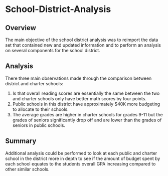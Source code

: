# School-District-Analysis
## Overview
The main objective of the school district analysis was to reimport the data set that contained new and updated information and to perform an analysis on several components for the school district. 

## Analysis
There three main observations made through the comparison between district and charter schools:
1. Is that overall reading scores are essentially the same between the two and charter schools only have better math scores by four points. 
2. Public schools in this district have approximately $40K more budgeting to allocate to their schools.
3. The average grades are higher in charter schools for grades 9-11 but the grades of seniors significantly drop off and are lower than the grades of seniors in public schools.

## Summary
Additional analysis could be performed to look at each public and charter school in the district more in depth to see if the amount of budget spent by each school equates to the students overall GPA increasing compared to other similar schools. 
